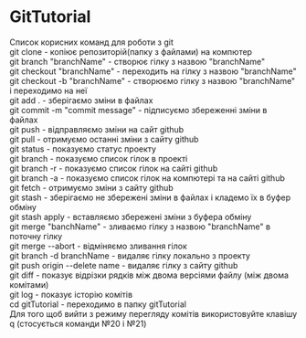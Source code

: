 # GitTutorial
Список корисних команд для роботи з git <br>
git clone - копіює репозиторій(папку з файлами) на компютер <br>
git branch "branchName" - створює гілку з назвою "branchName" <br>
git checkout "branchName" - переходить на гілку з назвою "branchName" <br>
git checkout -b "branchName" - створюємо гілку з назвою "branchName" і переходимо на неї <br>
git add . - зберігаємо зміни в файлах <br>
git commit -m "commit message" - підписуємо збереженні зміни в файлах <br>
git push - відправляємо зміни на сайт github <br>
git pull - отримуємо останні зміни з сайту github <br>
git status - показуємо статус проекту <br>
git branch - показуємо список гілок в проекті <br>
git branch -r - показуємо список гілок на сайті github <br>
git branch -a - показуємо список гілок на компютері та на сайті github <br>
git fetch - отримуємо зміни з сайту github <br>
git stash - зберігаємо не збережені зміни в файлах і кладемо їх в буфер обміну <br>
git stash apply - вставляємо збережені зміни з буфера обміну <br>
git merge "banchName" - зливаємо гілку з назвою "branchName" в поточну гілку <br>
git merge --abort - відміняємо зливання гілок <br>
git branch -d branchName - видаляє гілку локально з проекту <br>
git push origin --delete name - видаляє гілку з сайту github <br>
git diff - показує відрізки рядків між двома версіями файлу (між двома комітами) <br>
git log - показує історію комітів <br>
cd gitTutorial - переходимо в папку gitTutorial <br>
Для того щоб вийти з режиму перегляду комітів використовуйте клавішу q (стосується команди №20 і №21)
